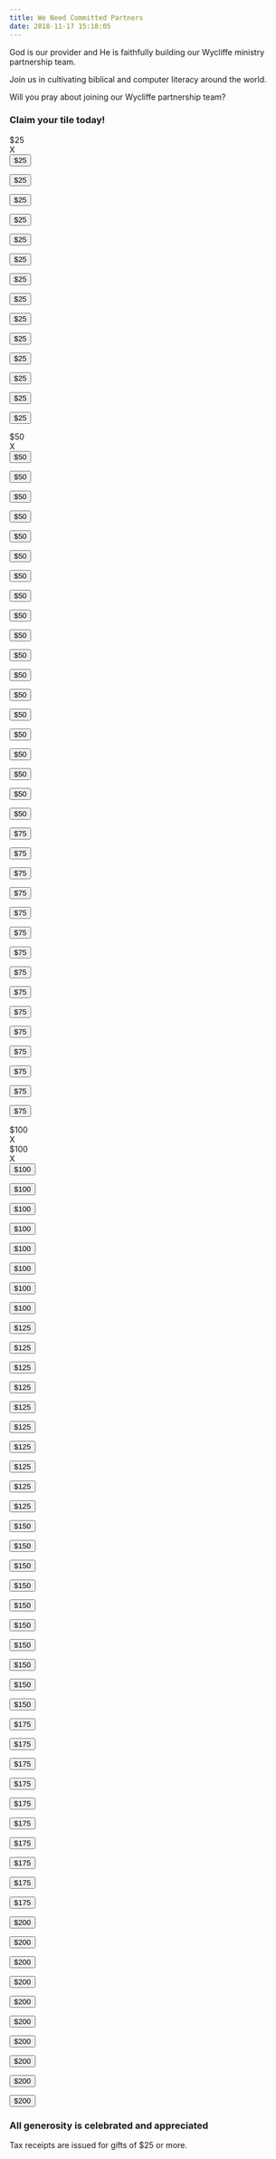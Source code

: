 ```yaml
---
title: We Need Committed Partners
date: 2018-11-17 15:18:05
---
```


God is our provider and He is faithfully building our Wycliffe ministry partnership team.

Join us in cultivating biblical and computer literacy around the world.

Will you pray about joining our Wycliffe partnership team?

### Claim your tile today!

<article class="wrapper">
  <!-- 250 -->
  <section title="B & MJ">
    <!-- Brock and Merry Jo -->
    <div class="amount">
      $25
    </div>
    <div class="x">
      X
    </div>
  </section>
  <section>
    <form action="https://www.wycliffe.ca/projects/dan-bidulock/"
          enctype="multipart/form-data" method="post">
      <input type="hidden" value="25" name="wpneo_donate_amount_field">
      <input type="hidden" value="2984" name="add-to-cart">
      <button type="submit" class="donate">$25</button>
    </form>
  </section>
  <section>
    <form action="https://www.wycliffe.ca/projects/dan-bidulock/"
          enctype="multipart/form-data" method="post">
      <input type="hidden" value="25" name="wpneo_donate_amount_field">
      <input type="hidden" value="2984" name="add-to-cart">
      <button type="submit" class="donate">$25</button>
    </form>
  </section>
  <section>
    <form action="https://www.wycliffe.ca/projects/dan-bidulock/"
          enctype="multipart/form-data" method="post">
      <input type="hidden" value="25" name="wpneo_donate_amount_field">
      <input type="hidden" value="2984" name="add-to-cart">
      <button type="submit" class="donate">$25</button>
    </form>
  </section>
  <section>
    <form action="https://www.wycliffe.ca/projects/dan-bidulock/"
          enctype="multipart/form-data" method="post">
      <input type="hidden" value="25" name="wpneo_donate_amount_field">
      <input type="hidden" value="2984" name="add-to-cart">
      <button type="submit" class="donate">$25</button>
    </form>
  </section>
  <section>
    <form action="https://www.wycliffe.ca/projects/dan-bidulock/"
          enctype="multipart/form-data" method="post">
      <input type="hidden" value="25" name="wpneo_donate_amount_field">
      <input type="hidden" value="2984" name="add-to-cart">
      <button type="submit" class="donate">$25</button>
    </form>
  </section>
  <section>
    <form action="https://www.wycliffe.ca/projects/dan-bidulock/"
          enctype="multipart/form-data" method="post">
      <input type="hidden" value="25" name="wpneo_donate_amount_field">
      <input type="hidden" value="2984" name="add-to-cart">
      <button type="submit" class="donate">$25</button>
    </form>
  </section>
  <section>
    <form action="https://www.wycliffe.ca/projects/dan-bidulock/"
          enctype="multipart/form-data" method="post">
      <input type="hidden" value="25" name="wpneo_donate_amount_field">
      <input type="hidden" value="2984" name="add-to-cart">
      <button type="submit" class="donate">$25</button>
    </form>
  </section>
  <section>
    <form action="https://www.wycliffe.ca/projects/dan-bidulock/"
          enctype="multipart/form-data" method="post">
      <input type="hidden" value="25" name="wpneo_donate_amount_field">
      <input type="hidden" value="2984" name="add-to-cart">
      <button type="submit" class="donate">$25</button>
    </form>
  </section>
  <section>
    <form action="https://www.wycliffe.ca/projects/dan-bidulock/"
          enctype="multipart/form-data" method="post">
      <input type="hidden" value="25" name="wpneo_donate_amount_field">
      <input type="hidden" value="2984" name="add-to-cart">
      <button type="submit" class="donate">$25</button>
    </form>
  </section>

  <!-- 375 -->
  <section>
    <form action="https://www.wycliffe.ca/projects/dan-bidulock/"
          enctype="multipart/form-data" method="post">
      <input type="hidden" value="25" name="wpneo_donate_amount_field">
      <input type="hidden" value="2984" name="add-to-cart">
      <button type="submit" class="donate">$25</button>
    </form>
  </section>
  <section>
    <form action="https://www.wycliffe.ca/projects/dan-bidulock/"
          enctype="multipart/form-data" method="post">
      <input type="hidden" value="25" name="wpneo_donate_amount_field">
      <input type="hidden" value="2984" name="add-to-cart">
      <button type="submit" class="donate">$25</button>
    </form>
  </section>
  <section>
    <form action="https://www.wycliffe.ca/projects/dan-bidulock/"
          enctype="multipart/form-data" method="post">
      <input type="hidden" value="25" name="wpneo_donate_amount_field">
      <input type="hidden" value="2984" name="add-to-cart">
      <button type="submit" class="donate">$25</button>
    </form>
  </section>
  <section>
    <form action="https://www.wycliffe.ca/projects/dan-bidulock/"
          enctype="multipart/form-data" method="post">
      <input type="hidden" value="25" name="wpneo_donate_amount_field">
      <input type="hidden" value="2984" name="add-to-cart">
      <button type="submit" class="donate">$25</button>
    </form>
  </section>
  <section>
    <form action="https://www.wycliffe.ca/projects/dan-bidulock/"
          enctype="multipart/form-data" method="post">
      <input type="hidden" value="25" name="wpneo_donate_amount_field">
      <input type="hidden" value="2984" name="add-to-cart">
      <button type="submit" class="donate">$25</button>
    </form>
  </section>
  <section title="B & F">
    <!-- Ben and Flora -->
    <div class="amount">
      $50
    </div>
    <div class="x">
      X
    </div>
  </section>
  <section>
    <form action="https://www.wycliffe.ca/projects/dan-bidulock/"
          enctype="multipart/form-data" method="post">
      <input type="hidden" value="50" name="wpneo_donate_amount_field">
      <input type="hidden" value="2984" name="add-to-cart">
      <button type="submit" class="donate">$50</button>
    </form>
  </section>
  <section>
    <form action="https://www.wycliffe.ca/projects/dan-bidulock/"
          enctype="multipart/form-data" method="post">
      <input type="hidden" value="50" name="wpneo_donate_amount_field">
      <input type="hidden" value="2984" name="add-to-cart">
      <button type="submit" class="donate">$50</button>
    </form>
  </section>
  <section>
    <form action="https://www.wycliffe.ca/projects/dan-bidulock/"
          enctype="multipart/form-data" method="post">
      <input type="hidden" value="50" name="wpneo_donate_amount_field">
      <input type="hidden" value="2984" name="add-to-cart">
      <button type="submit" class="donate">$50</button>
    </form>
  </section>
  <section>
    <form action="https://www.wycliffe.ca/projects/dan-bidulock/"
          enctype="multipart/form-data" method="post">
      <input type="hidden" value="50" name="wpneo_donate_amount_field">
      <input type="hidden" value="2984" name="add-to-cart">
      <button type="submit" class="donate">$50</button>
    </form>
  </section>

  <!-- 500 -->
  <section>
    <form action="https://www.wycliffe.ca/projects/dan-bidulock/"
          enctype="multipart/form-data" method="post">
      <input type="hidden" value="50" name="wpneo_donate_amount_field">
      <input type="hidden" value="2984" name="add-to-cart">
      <button type="submit" class="donate">$50</button>
    </form>
  </section>
  <section>
    <form action="https://www.wycliffe.ca/projects/dan-bidulock/"
          enctype="multipart/form-data" method="post">
      <input type="hidden" value="50" name="wpneo_donate_amount_field">
      <input type="hidden" value="2984" name="add-to-cart">
      <button type="submit" class="donate">$50</button>
    </form>
  </section>
  <section>
    <form action="https://www.wycliffe.ca/projects/dan-bidulock/"
          enctype="multipart/form-data" method="post">
      <input type="hidden" value="50" name="wpneo_donate_amount_field">
      <input type="hidden" value="2984" name="add-to-cart">
      <button type="submit" class="donate">$50</button>
    </form>
  </section>
  <section>
    <form action="https://www.wycliffe.ca/projects/dan-bidulock/"
          enctype="multipart/form-data" method="post">
      <input type="hidden" value="50" name="wpneo_donate_amount_field">
      <input type="hidden" value="2984" name="add-to-cart">
      <button type="submit" class="donate">$50</button>
    </form>
  </section>
  <section>
    <form action="https://www.wycliffe.ca/projects/dan-bidulock/"
          enctype="multipart/form-data" method="post">
      <input type="hidden" value="50" name="wpneo_donate_amount_field">
      <input type="hidden" value="2984" name="add-to-cart">
      <button type="submit" class="donate">$50</button>
    </form>
  </section>
  <section>
    <form action="https://www.wycliffe.ca/projects/dan-bidulock/"
          enctype="multipart/form-data" method="post">
      <input type="hidden" value="50" name="wpneo_donate_amount_field">
      <input type="hidden" value="2984" name="add-to-cart">
      <button type="submit" class="donate">$50</button>
    </form>
  </section>
  <section>
    <form action="https://www.wycliffe.ca/projects/dan-bidulock/"
          enctype="multipart/form-data" method="post">
      <input type="hidden" value="50" name="wpneo_donate_amount_field">
      <input type="hidden" value="2984" name="add-to-cart">
      <button type="submit" class="donate">$50</button>
    </form>
  </section>
  <section>
    <form action="https://www.wycliffe.ca/projects/dan-bidulock/"
          enctype="multipart/form-data" method="post">
      <input type="hidden" value="50" name="wpneo_donate_amount_field">
      <input type="hidden" value="2984" name="add-to-cart">
      <button type="submit" class="donate">$50</button>
    </form>
  </section>
  <section>
    <form action="https://www.wycliffe.ca/projects/dan-bidulock/"
          enctype="multipart/form-data" method="post">
      <input type="hidden" value="50" name="wpneo_donate_amount_field">
      <input type="hidden" value="2984" name="add-to-cart">
      <button type="submit" class="donate">$50</button>
    </form>
  </section>
  <section>
    <form action="https://www.wycliffe.ca/projects/dan-bidulock/"
          enctype="multipart/form-data" method="post">
      <input type="hidden" value="50" name="wpneo_donate_amount_field">
      <input type="hidden" value="2984" name="add-to-cart">
      <button type="submit" class="donate">$50</button>
    </form>
  </section>

  <!-- 625 -->
  <section>
    <form action="https://www.wycliffe.ca/projects/dan-bidulock/"
          enctype="multipart/form-data" method="post">
      <input type="hidden" value="50" name="wpneo_donate_amount_field">
      <input type="hidden" value="2984" name="add-to-cart">
      <button type="submit" class="donate">$50</button>
    </form>
  </section>
  <section>
    <form action="https://www.wycliffe.ca/projects/dan-bidulock/"
          enctype="multipart/form-data" method="post">
      <input type="hidden" value="50" name="wpneo_donate_amount_field">
      <input type="hidden" value="2984" name="add-to-cart">
      <button type="submit" class="donate">$50</button>
    </form>
  </section>
  <section>
    <form action="https://www.wycliffe.ca/projects/dan-bidulock/"
          enctype="multipart/form-data" method="post">
      <input type="hidden" value="50" name="wpneo_donate_amount_field">
      <input type="hidden" value="2984" name="add-to-cart">
      <button type="submit" class="donate">$50</button>
    </form>
  </section>
  <section>
    <form action="https://www.wycliffe.ca/projects/dan-bidulock/"
          enctype="multipart/form-data" method="post">
      <input type="hidden" value="50" name="wpneo_donate_amount_field">
      <input type="hidden" value="2984" name="add-to-cart">
      <button type="submit" class="donate">$50</button>
    </form>
  </section>
  <section>
    <form action="https://www.wycliffe.ca/projects/dan-bidulock/"
          enctype="multipart/form-data" method="post">
      <input type="hidden" value="50" name="wpneo_donate_amount_field">
      <input type="hidden" value="2984" name="add-to-cart">
      <button type="submit" class="donate">$50</button>
    </form>
  </section>
  <section>
    <form action="https://www.wycliffe.ca/projects/dan-bidulock/"
          enctype="multipart/form-data" method="post">
      <input type="hidden" value="75" name="wpneo_donate_amount_field">
      <input type="hidden" value="2984" name="add-to-cart">
      <button type="submit" class="donate">$75</button>
    </form>
  </section>
  <section>
    <form action="https://www.wycliffe.ca/projects/dan-bidulock/"
          enctype="multipart/form-data" method="post">
      <input type="hidden" value="75" name="wpneo_donate_amount_field">
      <input type="hidden" value="2984" name="add-to-cart">
      <button type="submit" class="donate">$75</button>
    </form>
  </section>
  <section>
    <form action="https://www.wycliffe.ca/projects/dan-bidulock/"
          enctype="multipart/form-data" method="post">
      <input type="hidden" value="75" name="wpneo_donate_amount_field">
      <input type="hidden" value="2984" name="add-to-cart">
      <button type="submit" class="donate">$75</button>
    </form>
  </section>
  <section>
    <form action="https://www.wycliffe.ca/projects/dan-bidulock/"
          enctype="multipart/form-data" method="post">
      <input type="hidden" value="75" name="wpneo_donate_amount_field">
      <input type="hidden" value="2984" name="add-to-cart">
      <button type="submit" class="donate">$75</button>
    </form>
  </section>
  <section>
    <form action="https://www.wycliffe.ca/projects/dan-bidulock/"
          enctype="multipart/form-data" method="post">
      <input type="hidden" value="75" name="wpneo_donate_amount_field">
      <input type="hidden" value="2984" name="add-to-cart">
      <button type="submit" class="donate">$75</button>
    </form>
  </section>

  <!-- 750 -->
  <section>
    <form action="https://www.wycliffe.ca/projects/dan-bidulock/"
          enctype="multipart/form-data" method="post">
      <input type="hidden" value="75" name="wpneo_donate_amount_field">
      <input type="hidden" value="2984" name="add-to-cart">
      <button type="submit" class="donate">$75</button>
    </form>
  </section>
  <section>
    <form action="https://www.wycliffe.ca/projects/dan-bidulock/"
          enctype="multipart/form-data" method="post">
      <input type="hidden" value="75" name="wpneo_donate_amount_field">
      <input type="hidden" value="2984" name="add-to-cart">
      <button type="submit" class="donate">$75</button>
    </form>
  </section>
  <section>
    <form action="https://www.wycliffe.ca/projects/dan-bidulock/"
          enctype="multipart/form-data" method="post">
      <input type="hidden" value="75" name="wpneo_donate_amount_field">
      <input type="hidden" value="2984" name="add-to-cart">
      <button type="submit" class="donate">$75</button>
    </form>
  </section>
  <section>
    <form action="https://www.wycliffe.ca/projects/dan-bidulock/"
          enctype="multipart/form-data" method="post">
      <input type="hidden" value="75" name="wpneo_donate_amount_field">
      <input type="hidden" value="2984" name="add-to-cart">
      <button type="submit" class="donate">$75</button>
    </form>
  </section>
  <section>
    <form action="https://www.wycliffe.ca/projects/dan-bidulock/"
          enctype="multipart/form-data" method="post">
      <input type="hidden" value="75" name="wpneo_donate_amount_field">
      <input type="hidden" value="2984" name="add-to-cart">
      <button type="submit" class="donate">$75</button>
    </form>
  </section>
  <section>
    <form action="https://www.wycliffe.ca/projects/dan-bidulock/"
          enctype="multipart/form-data" method="post">
      <input type="hidden" value="75" name="wpneo_donate_amount_field">
      <input type="hidden" value="2984" name="add-to-cart">
      <button type="submit" class="donate">$75</button>
    </form>
  </section>
  <section>
    <form action="https://www.wycliffe.ca/projects/dan-bidulock/"
          enctype="multipart/form-data" method="post">
      <input type="hidden" value="75" name="wpneo_donate_amount_field">
      <input type="hidden" value="2984" name="add-to-cart">
      <button type="submit" class="donate">$75</button>
    </form>
  </section>
  <section>
    <form action="https://www.wycliffe.ca/projects/dan-bidulock/"
          enctype="multipart/form-data" method="post">
      <input type="hidden" value="75" name="wpneo_donate_amount_field">
      <input type="hidden" value="2984" name="add-to-cart">
      <button type="submit" class="donate">$75</button>
    </form>
  </section>
  <section>
    <form action="https://www.wycliffe.ca/projects/dan-bidulock/"
          enctype="multipart/form-data" method="post">
      <input type="hidden" value="75" name="wpneo_donate_amount_field">
      <input type="hidden" value="2984" name="add-to-cart">
      <button type="submit" class="donate">$75</button>
    </form>
  </section>
  <section>
    <form action="https://www.wycliffe.ca/projects/dan-bidulock/"
          enctype="multipart/form-data" method="post">
      <input type="hidden" value="75" name="wpneo_donate_amount_field">
      <input type="hidden" value="2984" name="add-to-cart">
      <button type="submit" class="donate">$75</button>
    </form>
  </section>

  <!-- 1000 -->
  <section title="D & J">
    <!-- Dan and Judy -->
    <div class="amount">
      $100
    </div>
    <div class="x">
      X
    </div>
  </section>
  <section title="D & M">
    <!-- Don & Marg Bowen -->
    <div class="amount">
      $100
    </div>
    <div class="x">
      X
    </div>
  </section>
  <section>
    <form action="https://www.wycliffe.ca/projects/dan-bidulock/"
          enctype="multipart/form-data" method="post">
      <input type="hidden" value="100" name="wpneo_donate_amount_field">
      <input type="hidden" value="2984" name="add-to-cart">
      <button type="submit" class="donate">$100</button>
    </form>
  </section>
  <section>
    <form action="https://www.wycliffe.ca/projects/dan-bidulock/"
          enctype="multipart/form-data" method="post">
      <input type="hidden" value="100" name="wpneo_donate_amount_field">
      <input type="hidden" value="2984" name="add-to-cart">
      <button type="submit" class="donate">$100</button>
    </form>
  </section>
  <section>
    <form action="https://www.wycliffe.ca/projects/dan-bidulock/"
          enctype="multipart/form-data" method="post">
      <input type="hidden" value="100" name="wpneo_donate_amount_field">
      <input type="hidden" value="2984" name="add-to-cart">
      <button type="submit" class="donate">$100</button>
    </form>
  </section>
  <section>
    <form action="https://www.wycliffe.ca/projects/dan-bidulock/"
          enctype="multipart/form-data" method="post">
      <input type="hidden" value="100" name="wpneo_donate_amount_field">
      <input type="hidden" value="2984" name="add-to-cart">
      <button type="submit" class="donate">$100</button>
    </form>
  </section>
  <section>
    <form action="https://www.wycliffe.ca/projects/dan-bidulock/"
          enctype="multipart/form-data" method="post">
      <input type="hidden" value="100" name="wpneo_donate_amount_field">
      <input type="hidden" value="2984" name="add-to-cart">
      <button type="submit" class="donate">$100</button>
    </form>
  </section>
  <section>
    <form action="https://www.wycliffe.ca/projects/dan-bidulock/"
          enctype="multipart/form-data" method="post">
      <input type="hidden" value="100" name="wpneo_donate_amount_field">
      <input type="hidden" value="2984" name="add-to-cart">
      <button type="submit" class="donate">$100</button>
    </form>
  </section>
  <section>
    <form action="https://www.wycliffe.ca/projects/dan-bidulock/"
          enctype="multipart/form-data" method="post">
      <input type="hidden" value="100" name="wpneo_donate_amount_field">
      <input type="hidden" value="2984" name="add-to-cart">
      <button type="submit" class="donate">$100</button>
    </form>
  </section>
  <section>
    <form action="https://www.wycliffe.ca/projects/dan-bidulock/"
          enctype="multipart/form-data" method="post">
      <input type="hidden" value="100" name="wpneo_donate_amount_field">
      <input type="hidden" value="2984" name="add-to-cart">
      <button type="submit" class="donate">$100</button>
    </form>
  </section>

  <!-- 1250 -->
  <section>
    <form action="https://www.wycliffe.ca/projects/dan-bidulock/"
          enctype="multipart/form-data" method="post">
      <input type="hidden" value="125" name="wpneo_donate_amount_field">
      <input type="hidden" value="2984" name="add-to-cart">
      <button type="submit" class="donate">$125</button>
    </form>
  </section>
  <section>
    <form action="https://www.wycliffe.ca/projects/dan-bidulock/"
          enctype="multipart/form-data" method="post">
      <input type="hidden" value="125" name="wpneo_donate_amount_field">
      <input type="hidden" value="2984" name="add-to-cart">
      <button type="submit" class="donate">$125</button>
    </form>
  </section>
  <section>
    <form action="https://www.wycliffe.ca/projects/dan-bidulock/"
          enctype="multipart/form-data" method="post">
      <input type="hidden" value="125" name="wpneo_donate_amount_field">
      <input type="hidden" value="2984" name="add-to-cart">
      <button type="submit" class="donate">$125</button>
    </form>
  </section>
  <section>
    <form action="https://www.wycliffe.ca/projects/dan-bidulock/"
          enctype="multipart/form-data" method="post">
      <input type="hidden" value="125" name="wpneo_donate_amount_field">
      <input type="hidden" value="2984" name="add-to-cart">
      <button type="submit" class="donate">$125</button>
    </form>
  </section>
  <section>
    <form action="https://www.wycliffe.ca/projects/dan-bidulock/"
          enctype="multipart/form-data" method="post">
      <input type="hidden" value="125" name="wpneo_donate_amount_field">
      <input type="hidden" value="2984" name="add-to-cart">
      <button type="submit" class="donate">$125</button>
    </form>
  </section>
  <section>
    <form action="https://www.wycliffe.ca/projects/dan-bidulock/"
          enctype="multipart/form-data" method="post">
      <input type="hidden" value="125" name="wpneo_donate_amount_field">
      <input type="hidden" value="2984" name="add-to-cart">
      <button type="submit" class="donate">$125</button>
    </form>
  </section>
  <section>
    <form action="https://www.wycliffe.ca/projects/dan-bidulock/"
          enctype="multipart/form-data" method="post">
      <input type="hidden" value="125" name="wpneo_donate_amount_field">
      <input type="hidden" value="2984" name="add-to-cart">
      <button type="submit" class="donate">$125</button>
    </form>
  </section>
  <section>
    <form action="https://www.wycliffe.ca/projects/dan-bidulock/"
          enctype="multipart/form-data" method="post">
      <input type="hidden" value="125" name="wpneo_donate_amount_field">
      <input type="hidden" value="2984" name="add-to-cart">
      <button type="submit" class="donate">$125</button>
    </form>
  </section>
  <section>
    <form action="https://www.wycliffe.ca/projects/dan-bidulock/"
          enctype="multipart/form-data" method="post">
      <input type="hidden" value="125" name="wpneo_donate_amount_field">
      <input type="hidden" value="2984" name="add-to-cart">
      <button type="submit" class="donate">$125</button>
    </form>
  </section>
  <section>
    <form action="https://www.wycliffe.ca/projects/dan-bidulock/"
          enctype="multipart/form-data" method="post">
      <input type="hidden" value="125" name="wpneo_donate_amount_field">
      <input type="hidden" value="2984" name="add-to-cart">
      <button type="submit" class="donate">$125</button>
    </form>
  </section>

  <!-- 1500 -->
  <section>
    <form action="https://www.wycliffe.ca/projects/dan-bidulock/"
          enctype="multipart/form-data" method="post">
      <input type="hidden" value="150" name="wpneo_donate_amount_field">
      <input type="hidden" value="2984" name="add-to-cart">
      <button type="submit" class="donate">$150</button>
    </form>
  </section>
  <section>
    <form action="https://www.wycliffe.ca/projects/dan-bidulock/"
          enctype="multipart/form-data" method="post">
      <input type="hidden" value="150" name="wpneo_donate_amount_field">
      <input type="hidden" value="2984" name="add-to-cart">
      <button type="submit" class="donate">$150</button>
    </form>
  </section>
  <section>
    <form action="https://www.wycliffe.ca/projects/dan-bidulock/"
          enctype="multipart/form-data" method="post">
      <input type="hidden" value="150" name="wpneo_donate_amount_field">
      <input type="hidden" value="2984" name="add-to-cart">
      <button type="submit" class="donate">$150</button>
    </form>
  </section>
  <section>
    <form action="https://www.wycliffe.ca/projects/dan-bidulock/"
          enctype="multipart/form-data" method="post">
      <input type="hidden" value="150" name="wpneo_donate_amount_field">
      <input type="hidden" value="2984" name="add-to-cart">
      <button type="submit" class="donate">$150</button>
    </form>
  </section>
  <section>
    <form action="https://www.wycliffe.ca/projects/dan-bidulock/"
          enctype="multipart/form-data" method="post">
      <input type="hidden" value="150" name="wpneo_donate_amount_field">
      <input type="hidden" value="2984" name="add-to-cart">
      <button type="submit" class="donate">$150</button>
    </form>
  </section>
  <section>
    <form action="https://www.wycliffe.ca/projects/dan-bidulock/"
          enctype="multipart/form-data" method="post">
      <input type="hidden" value="150" name="wpneo_donate_amount_field">
      <input type="hidden" value="2984" name="add-to-cart">
      <button type="submit" class="donate">$150</button>
    </form>
  </section>
  <section>
    <form action="https://www.wycliffe.ca/projects/dan-bidulock/"
          enctype="multipart/form-data" method="post">
      <input type="hidden" value="150" name="wpneo_donate_amount_field">
      <input type="hidden" value="2984" name="add-to-cart">
      <button type="submit" class="donate">$150</button>
    </form>
  </section>
  <section>
    <form action="https://www.wycliffe.ca/projects/dan-bidulock/"
          enctype="multipart/form-data" method="post">
      <input type="hidden" value="150" name="wpneo_donate_amount_field">
      <input type="hidden" value="2984" name="add-to-cart">
      <button type="submit" class="donate">$150</button>
    </form>
  </section>
  <section>
    <form action="https://www.wycliffe.ca/projects/dan-bidulock/"
          enctype="multipart/form-data" method="post">
      <input type="hidden" value="150" name="wpneo_donate_amount_field">
      <input type="hidden" value="2984" name="add-to-cart">
      <button type="submit" class="donate">$150</button>
    </form>
  </section>
  <section>
    <form action="https://www.wycliffe.ca/projects/dan-bidulock/"
          enctype="multipart/form-data" method="post">
      <input type="hidden" value="150" name="wpneo_donate_amount_field">
      <input type="hidden" value="2984" name="add-to-cart">
      <button type="submit" class="donate">$150</button>
    </form>
  </section>

  <!-- 1750 -->
  <section>
    <form action="https://www.wycliffe.ca/projects/dan-bidulock/"
          enctype="multipart/form-data" method="post">
      <input type="hidden" value="175" name="wpneo_donate_amount_field">
      <input type="hidden" value="2984" name="add-to-cart">
      <button type="submit" class="donate">$175</button>
    </form>
  </section>
  <section>
    <form action="https://www.wycliffe.ca/projects/dan-bidulock/"
          enctype="multipart/form-data" method="post">
      <input type="hidden" value="175" name="wpneo_donate_amount_field">
      <input type="hidden" value="2984" name="add-to-cart">
      <button type="submit" class="donate">$175</button>
    </form>
  </section>
  <section>
    <form action="https://www.wycliffe.ca/projects/dan-bidulock/"
          enctype="multipart/form-data" method="post">
      <input type="hidden" value="175" name="wpneo_donate_amount_field">
      <input type="hidden" value="2984" name="add-to-cart">
      <button type="submit" class="donate">$175</button>
    </form>
  </section>
  <section>
    <form action="https://www.wycliffe.ca/projects/dan-bidulock/"
          enctype="multipart/form-data" method="post">
      <input type="hidden" value="175" name="wpneo_donate_amount_field">
      <input type="hidden" value="2984" name="add-to-cart">
      <button type="submit" class="donate">$175</button>
    </form>
  </section>
  <section>
    <form action="https://www.wycliffe.ca/projects/dan-bidulock/"
          enctype="multipart/form-data" method="post">
      <input type="hidden" value="175" name="wpneo_donate_amount_field">
      <input type="hidden" value="2984" name="add-to-cart">
      <button type="submit" class="donate">$175</button>
    </form>
  </section>
  <section>
    <form action="https://www.wycliffe.ca/projects/dan-bidulock/"
          enctype="multipart/form-data" method="post">
      <input type="hidden" value="175" name="wpneo_donate_amount_field">
      <input type="hidden" value="2984" name="add-to-cart">
      <button type="submit" class="donate">$175</button>
    </form>
  </section>
  <section>
    <form action="https://www.wycliffe.ca/projects/dan-bidulock/"
          enctype="multipart/form-data" method="post">
      <input type="hidden" value="175" name="wpneo_donate_amount_field">
      <input type="hidden" value="2984" name="add-to-cart">
      <button type="submit" class="donate">$175</button>
    </form>
  </section>
  <section>
    <form action="https://www.wycliffe.ca/projects/dan-bidulock/"
          enctype="multipart/form-data" method="post">
      <input type="hidden" value="175" name="wpneo_donate_amount_field">
      <input type="hidden" value="2984" name="add-to-cart">
      <button type="submit" class="donate">$175</button>
    </form>
  </section>
  <section>
    <form action="https://www.wycliffe.ca/projects/dan-bidulock/"
          enctype="multipart/form-data" method="post">
      <input type="hidden" value="175" name="wpneo_donate_amount_field">
      <input type="hidden" value="2984" name="add-to-cart">
      <button type="submit" class="donate">$175</button>
    </form>
  </section>
  <section>
    <form action="https://www.wycliffe.ca/projects/dan-bidulock/"
          enctype="multipart/form-data" method="post">
      <input type="hidden" value="175" name="wpneo_donate_amount_field">
      <input type="hidden" value="2984" name="add-to-cart">
      <button type="submit" class="donate">$175</button>
    </form>
  </section>

  <!-- 2000 -->
  <section>
    <form action="https://www.wycliffe.ca/projects/dan-bidulock/"
          enctype="multipart/form-data" method="post">
      <input type="hidden" value="200" name="wpneo_donate_amount_field">
      <input type="hidden" value="2984" name="add-to-cart">
      <button type="submit" class="donate">$200</button>
    </form>
  </section>
  <section>
    <form action="https://www.wycliffe.ca/projects/dan-bidulock/"
          enctype="multipart/form-data" method="post">
      <input type="hidden" value="200" name="wpneo_donate_amount_field">
      <input type="hidden" value="2984" name="add-to-cart">
      <button type="submit" class="donate">$200</button>
    </form>
  </section>
  <section>
    <form action="https://www.wycliffe.ca/projects/dan-bidulock/"
          enctype="multipart/form-data" method="post">
      <input type="hidden" value="200" name="wpneo_donate_amount_field">
      <input type="hidden" value="2984" name="add-to-cart">
      <button type="submit" class="donate">$200</button>
    </form>
  </section>
  <section>
    <form action="https://www.wycliffe.ca/projects/dan-bidulock/"
          enctype="multipart/form-data" method="post">
      <input type="hidden" value="200" name="wpneo_donate_amount_field">
      <input type="hidden" value="2984" name="add-to-cart">
      <button type="submit" class="donate">$200</button>
    </form>
  </section>
  <section>
    <form action="https://www.wycliffe.ca/projects/dan-bidulock/"
          enctype="multipart/form-data" method="post">
      <input type="hidden" value="200" name="wpneo_donate_amount_field">
      <input type="hidden" value="2984" name="add-to-cart">
      <button type="submit" class="donate">$200</button>
    </form>
  </section>
  <section>
    <form action="https://www.wycliffe.ca/projects/dan-bidulock/"
          enctype="multipart/form-data" method="post">
      <input type="hidden" value="200" name="wpneo_donate_amount_field">
      <input type="hidden" value="2984" name="add-to-cart">
      <button type="submit" class="donate">$200</button>
    </form>
  </section>
  <section>
    <form action="https://www.wycliffe.ca/projects/dan-bidulock/"
          enctype="multipart/form-data" method="post">
      <input type="hidden" value="200" name="wpneo_donate_amount_field">
      <input type="hidden" value="2984" name="add-to-cart">
      <button type="submit" class="donate">$200</button>
    </form>
  </section>
  <section>
    <form action="https://www.wycliffe.ca/projects/dan-bidulock/"
          enctype="multipart/form-data" method="post">
      <input type="hidden" value="200" name="wpneo_donate_amount_field">
      <input type="hidden" value="2984" name="add-to-cart">
      <button type="submit" class="donate">$200</button>
    </form>
  </section>
  <section>
    <form action="https://www.wycliffe.ca/projects/dan-bidulock/"
          enctype="multipart/form-data" method="post">
      <input type="hidden" value="200" name="wpneo_donate_amount_field">
      <input type="hidden" value="2984" name="add-to-cart">
      <button type="submit" class="donate">$200</button>
    </form>
  </section>
  <section>
    <form action="https://www.wycliffe.ca/projects/dan-bidulock/"
          enctype="multipart/form-data" method="post">
      <input type="hidden" value="200" name="wpneo_donate_amount_field">
      <input type="hidden" value="2984" name="add-to-cart">
      <button type="submit" class="donate">$200</button>
    </form>
  </section>
</article>
  
### All generosity is celebrated and appreciated

<!--
<a href="https://wycliffe.ca/projects/dan-bidulock" target="_blank">
  <h3>Click to make a one-time donation</h3>
</a>
<a href="https://wycliffe.ca/projects/dan-bidulock">
  <img class="logo" src="/images/wycliffe-logo.png">
</a>
-->

Tax receipts are issued for gifts of $25 or more.

